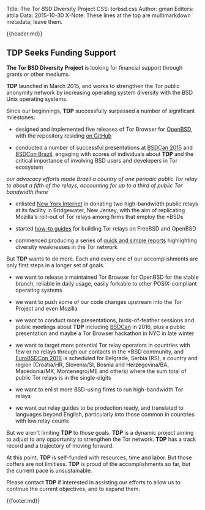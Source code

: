 Title: The Tor BSD Diversity Project
CSS: torbsd.css
Author: gman
Editors: attila
Data: 2015-10-30
X-Note: These lines at the top are multimarkdown metadata; leave them.


{{header.md}}

## TDP Seeks Funding Support ##

__The Tor BSD Diversity Project__ is looking for financial support through grants or other mediums.

__TDP__ launched in March 2015, and works to strengthen the Tor public anonymity network by increasing operating system diversity with the BSD Unix operating systems.

Since our beginnings, __TDP__ successfully surpassed a number of significant milestones:

* designed and implemented five releases of Tor Browser for [OpenBSD](http://www.openbsd.org), with the repository residing [on GitHub](https://github.com/torbsd)

* conducted a number of successful presentations at [BSDCan 2015](https://www.bsdcan.org/2015/) and [BSDCon Brazil](http://2015.bsdcon.com.br), engaging with scores of individuals about __TDP__ and the critical importance of involving BSD users and developers in Tor ecosystem

*our advocacy efforts made Brazil a country of one periodic public Tor relay to about a fifth of the relays, accounting for up to a third of public Tor bandwidth there*

* enlisted [New York Internet](https://www.nyi.net) in donating two high-bandwidth public relays at its facility in Bridgewater, New Jersey, with the aim of replicating Mozilla's roll-out of Tor relays among firms that employ the *BSDs

* started [how-to guides](relay-guides.html) for building Tor relays on FreeBSD and OpenBSD

* commenced producing a series of [quick and simple reports](dirty-stats.html) highlighting diversity weaknesses in the Tor network

But __TDP__ wants to do more. Each and every one of our accomplishments are only first steps in a longer set of goals.

* we want to release a maintained Tor Browser for OpenBSD for the stable branch, reliable in daily usage, easily forkable to other POSIX-compliant operating systems

* we want to push some of our code changes upstream into the Tor Project and even Mozilla

* we want to conduct more presentations, birds-of-feather sessions and public meetings about __TDP__ including [BSDCan](https://www.bsdcan.org/) in 2016, plus a public presentation and maybe a Tor Browser hackathon in NYC in late winter

* we want to target more potential Tor relay operators in countries with few or no relays through our contacts in the *BSD community, and [EuroBSDCon 2016](https://2016.eurobsdcon.org) is scheduled for Belgrade, Serbia (RS), a country and region (Croatia/HR, Slovenia/SI, Bosnia and Herzegovina/BA, Macedonia/MK, Montenegro/ME and others) where the sum total of public Tor relays is in the single-digits

* we want to enlist more BSD-using firms to run high-bandwidth Tor relays

* we want our relay guides to be production ready, and translated to languages beyond English, particularly into those common in countries with low relay counts

But we aren't limiting __TDP__ to those goals. __TDP__ is a dynamic project aiming to adjust to any opportunity to strengthen the Tor network. __TDP__ has a track record and a trajectory of moving forward.

At this point, __TDP__ is self-funded with resources, time and labor. But those coffers are not limitless. __TDP__ is proud of the accomplishments so far, but the current pace is unsustainable.

Please contact __TDP__ if interested in assisting our efforts to allow us to continue the current objectives, and to expand them.


{{footer.md}}
